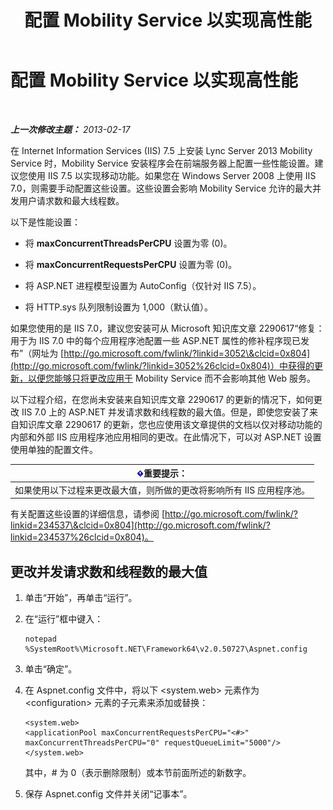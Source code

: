 ﻿---
title: 配置 Mobility Service 以实现高性能
TOCTitle: 配置 Mobility Service 以实现高性能
ms:assetid: c2b8aadb-cffb-49f0-ba7a-e8541a1ff475
ms:mtpsurl: https://technet.microsoft.com/zh-cn/library/Hh690042(v=OCS.15)
ms:contentKeyID: 49314145
ms.date: 05/19/2016
mtps_version: v=OCS.15
ms.translationtype: HT
---

# 配置 Mobility Service 以实现高性能

 

_**上一次修改主题：** 2013-02-17_

在 Internet Information Services (IIS) 7.5 上安装 Lync Server 2013 Mobility Service 时，Mobility Service 安装程序会在前端服务器上配置一些性能设置。建议您使用 IIS 7.5 以实现移动功能。如果您在 Windows Server 2008 上使用 IIS 7.0，则需要手动配置这些设置。这些设置会影响 Mobility Service 允许的最大并发用户请求数和最大线程数。

以下是性能设置：

  - 将 **maxConcurrentThreadsPerCPU** 设置为零 (0)。

  - 将 **maxConcurrentRequestsPerCPU** 设置为零 (0)。

  - 将 ASP.NET 进程模型设置为 AutoConfig（仅针对 IIS 7.5）。

  - 将 HTTP.sys 队列限制设置为 1,000（默认值）。

如果您使用的是 IIS 7.0，建议您安装可从 Microsoft 知识库文章 2290617“修复：用于为 IIS 7.0 中的每个应用程序池配置一些 ASP.NET 属性的修补程序现已发布”（网址为 [http://go.microsoft.com/fwlink/?linkid=3052\&clcid=0x804](http://go.microsoft.com/fwlink/?linkid=3052%26clcid=0x804)）中获得的更新，以便您能够只将更改应用于 Mobility Service 而不会影响其他 Web 服务。

以下过程介绍，在您尚未安装来自知识库文章 2290617 的更新的情况下，如何更改 IIS 7.0 上的 ASP.NET 并发请求数和线程数的最大值。但是，即使您安装了来自知识库文章 2290617 的更新，您也应使用该文章提供的文档以仅对移动功能的内部和外部 IIS 应用程序池应用相同的更改。在此情况下，可以对 ASP.NET 设置使用单独的配置文件。

<table>
<thead>
<tr class="header">
<th><img src="images/Gg398794.important(OCS.15).gif" title="important" alt="important" />重要提示：</th>
</tr>
</thead>
<tbody>
<tr class="odd">
<td>如果使用以下过程来更改最大值，则所做的更改将影响所有 IIS 应用程序池。</td>
</tr>
</tbody>
</table>


有关配置这些设置的详细信息，请参阅 [http://go.microsoft.com/fwlink/?linkid=234537\&clcid=0x804](http://go.microsoft.com/fwlink/?linkid=234537%26clcid=0x804)。

## 更改并发请求数和线程数的最大值

1.  单击“开始”，再单击“运行”。

2.  在“运行”框中键入：
    
        notepad %SystemRoot%\Microsoft.NET\Framework64\v2.0.50727\Aspnet.config

3.  单击“确定”。

4.  在 Aspnet.config 文件中，将以下 \<system.web\> 元素作为 \<configuration\> 元素的子元素来添加或替换：
    
        <system.web>
        <applicationPool maxConcurrentRequestsPerCPU="<#>" maxConcurrentThreadsPerCPU="0" requestQueueLimit="5000"/>
        </system.web>
    
    其中，\# 为 0（表示删除限制）或本节前面所述的新数字。

5.  保存 Aspnet.config 文件并关闭“记事本”。

